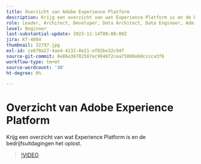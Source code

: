 ```yaml
---
title: Overzicht van Adobe Experience Platform
description: Krijg een overzicht van wat Experience Platform is en de bedrijfsuitdagingen het oplost.
role: Leader, Architect, Developer, Data Architect, Data Engineer, Admin, User
level: Beginner
last-substantial-update: 2023-11-14T00:00:00Z
jira: KT-4804
thumbnail: 32797.jpg
exl-id: ce870a27-4ae4-4132-8e21-ef82be32c94f
source-git-commit: 8e86e36782587ec994072cea75008e68cccca3f6
workflow-type: tm+mt
source-wordcount: '38'
ht-degree: 0%

---
```


# Overzicht van Adobe Experience Platform

Krijg een overzicht van wat Experience Platform is en de bedrijfsuitdagingen het oplost.

>[!VIDEO](https://video.tv.adobe.com/v/32797?learn=on)


